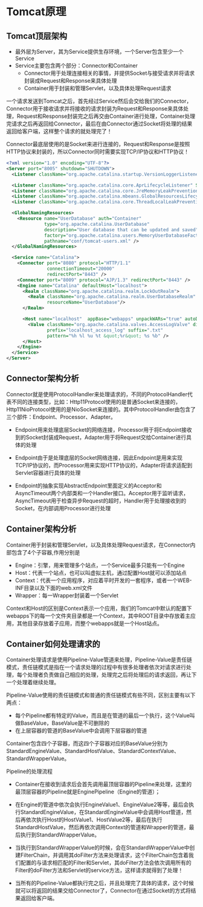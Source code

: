 # Tomcat原理

## Tomcat顶层架构

- 最外层为Server，其为Service提供生存环境，一个Server包含至少一个Service
- Service主要包含两个部分：Connector和Container
  - Connector用于处理连接相关的事情，并提供Socket与接受请求并将请求封装成Request和Response来具体处理
  - Container用于封装和管理Servlet，以及具体处理Request请求

一个请求发送到Tomcat之后，首先经过Service然后会交给我们的Connector，Connector用于接收请求并将接收的请求封装为Request和Response来具体处理，Request和Response封装完之后再交由Container进行处理，Container处理完请求之后再返回给Connector，最后在由Connector通过Socket将处理的结果返回给客户端，这样整个请求的就处理完了！

Connector最底层使用的是Socket来进行连接的，Request和Response是按照HTTP协议来封装的，所以Connector同时需要实现TCP/IP协议和HTTP协议！

```xml
<?xml version="1.0" encoding="UTF-8"?>
<Server port="8005" shutdown="SHUTDOWN">
  <Listener className="org.apache.catalina.startup.VersionLoggerListener" />

  <Listener className="org.apache.catalina.core.AprLifecycleListener" SSLEngine="on" />
  <Listener className="org.apache.catalina.core.JreMemoryLeakPreventionListener" />
  <Listener className="org.apache.catalina.mbeans.GlobalResourcesLifecycleListener" />
  <Listener className="org.apache.catalina.core.ThreadLocalLeakPreventionListener" />

  <GlobalNamingResources>
    <Resource name="UserDatabase" auth="Container"
              type="org.apache.catalina.UserDatabase"
              description="User database that can be updated and saved"
              factory="org.apache.catalina.users.MemoryUserDatabaseFactory"
              pathname="conf/tomcat-users.xml" />
  </GlobalNamingResources>

  <Service name="Catalina">
    <Connector port="8080" protocol="HTTP/1.1"
               connectionTimeout="20000"
               redirectPort="8443" />
    <Connector port="8009" protocol="AJP/1.3" redirectPort="8443" />
    <Engine name="Catalina" defaultHost="localhost">
      <Realm className="org.apache.catalina.realm.LockOutRealm">
        <Realm className="org.apache.catalina.realm.UserDatabaseRealm"
               resourceName="UserDatabase"/>
      </Realm>

      <Host name="localhost"  appBase="webapps" unpackWARs="true" autoDeploy="true">
        <Valve className="org.apache.catalina.valves.AccessLogValve" directory="logs"
               prefix="localhost_access_log" suffix=".txt"
               pattern="%h %l %u %t &quot;%r&quot; %s %b" />
      </Host>
    </Engine>
  </Service>
</Server>
```

## Connector架构分析

Connector就是使用ProtocolHandler来处理请求的，不同的ProtocolHandler代表不同的连接类型，比如：Http11Protocol使用的是普通Socket来连接的，Http11NioProtocol使用的是NioSocket来连接的。其中ProtocolHandler由包含了三个部件：Endpoint、Processor、Adapter。

- Endpoint用来处理底层Socket的网络连接，Processor用于将Endpoint接收到的Socket封装成Request，Adapter用于将Request交给Container进行具体的处理

- Endpoint由于是处理底层的Socket网络连接，因此Endpoint是用来实现TCP/IP协议的，而Processor用来实现HTTP协议的，Adapter将请求适配到Servlet容器进行具体的处理

- Endpoint的抽象实现AbstractEndpoint里面定义的Acceptor和AsyncTimeout两个内部类和一个Handler接口。Acceptor用于监听请求，AsyncTimeout用于检查异步Request的超时，Handler用于处理接收到的Socket，在内部调用Processor进行处理

## Container架构分析

Container用于封装和管理Servlet，以及具体处理Request请求，在Connector内部包含了4个子容器,作用分别是

- Engine：引擎，用来管理多个站点，一个Service最多只能有一个Engine
- Host：代表一个站点，也可以叫虚拟主机，通过配置Host就可以添加站点
- Context：代表一个应用程序，对应着平时开发的一套程序，或者一个WEB-INF目录以及下面的web.xml文件
- Wrapper：每一Wrapper封装着一个Servlet

Context和Host的区别是Context表示一个应用，我们的Tomcat中默认的配置下webapps下的每一个文件夹目录都是一个Context，其中ROOT目录中存放着主应用，其他目录存放着子应用，而整个webapps就是一个Host站点。

## Container如何处理请求的

Container处理请求是使用Pipeline-Value管道来处理，Pipeline-Value是责任链模式，责任链模式是指在一个请求处理的过程中有很多处理者依次对请求进行处理，每个处理者负责做自己相应的处理，处理完之后将处理后的请求返回，再让下一个处理着继续处理。

Pipeline-Value使用的责任链模式和普通的责任链模式有些不同，区别主要有以下两点：

- 每个Pipeline都有特定的Value，而且是在管道的最后一个执行，这个Value叫做BaseValue，BaseValue是不可删除的
- 在上层容器的管道的BaseValue中会调用下层容器的管道

Container包含四个子容器，而这四个子容器对应的BaseValue分别为StandardEngineValue、StandardHostValue、StandardContextValue、StandardWrapperValue。

Pipeline的处理流程

- Container在接收到请求后会首先调用最顶层容器的Pipeline来处理，这里的最顶层容器的Pipeline就是EnginePipeline（Engine的管道）；

- 在Engine的管道中依次会执行EngineValue1、EngineValue2等等，最后会执行StandardEngineValue，在StandardEngineValue中会调用Host管道，然后再依次执行Host的HostValue1、HostValue2等，最后在执行StandardHostValue，然后再依次调用Context的管道和Wrapper的管道，最后执行到StandardWrapperValue。

- 当执行到StandardWrapperValue的时候，会在StandardWrapperValue中创建FilterChain，并调用其doFilter方法来处理请求，这个FilterChain包含着我们配置的与请求相匹配的Filter和Servlet，其doFilter方法会依次调用所有的Filter的doFilter方法和Servlet的service方法，这样请求就得到了处理！

- 当所有的Pipeline-Value都执行完之后，并且处理完了具体的请求，这个时候就可以将返回的结果交给Connector了，Connector在通过Socket的方式将结果返回给客户端。